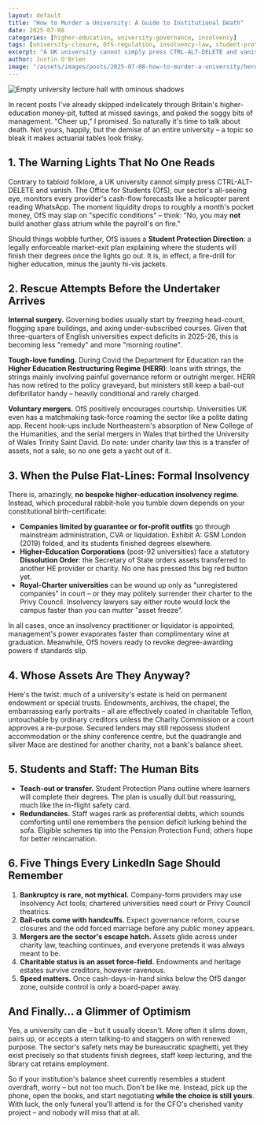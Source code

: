 ```yaml
---
layout: default
title: "How to Murder a University: A Guide to Institutional Death"
date: 2025-07-08
categories: [higher-education, university-governance, insolvency]
tags: [university-closure, OfS-regulation, insolvency-law, student-protection, UK-universities, institutional-failure]
excerpt: "A UK university cannot simply press CTRL-ALT-DELETE and vanish. Here's what actually happens when institutions reach the end of the financial road."
author: Justin O'Brien
image: "/assets/images/posts/2025-07-08-how-to-murder-a-university/hero-university-closure.jpg"
---
```


![Empty university lecture hall with ominous shadows](/assets/images/posts/2025-07-30-how-to-murder-university/hero-university-closure.jpg)

In recent posts I've already skipped indelicately through Britain's higher-education money-pit, tutted at missed savings, and poked the soggy bits of management. "Cheer up," I promised. So naturally it's time to talk about death.
Not yours, happily, but the demise of an entire university – a topic so bleak it makes actuarial tables look frisky.

## 1. The Warning Lights That No One Reads

Contrary to tabloid folklore, a UK university cannot simply press CTRL-ALT-DELETE and vanish. The Office for Students (OfS), our sector's all-seeing eye, monitors every provider's cash-flow forecasts like a helicopter parent reading WhatsApp. The moment liquidity drops to roughly a month's pocket money, OfS may slap on "specific conditions" – think: "No, you may **not** build another glass atrium while the payroll's on fire."

Should things wobble further, OfS issues a **Student Protection Direction**: a legally enforceable market-exit plan explaining where the students will finish their degrees once the lights go out. It is, in effect, a fire-drill for higher education, minus the jaunty hi-vis jackets.

## 2. Rescue Attempts Before the Undertaker Arrives

**Internal surgery.** Governing bodies usually start by freezing head-count, flogging spare buildings, and axing under-subscribed courses. Given that three-quarters of English universities expect deficits in 2025-26, this is becoming less "remedy" and more "morning routine".

**Tough-love funding.** During Covid the Department for Education ran the **Higher Education Restructuring Regime (HERR)**: loans with strings, the strings mainly involving painful governance reform or outright merger. HERR has now retired to the policy graveyard, but ministers still keep a bail-out defibrillator handy – heavily conditional and rarely charged.

**Voluntary mergers.** OfS positively encourages courtship. Universities UK even has a matchmaking task-force roaming the sector like a polite dating app. Recent hook-ups include Northeastern's absorption of New College of the Humanities, and the serial mergers in Wales that birthed the University of Wales Trinity Saint David.
Do note: under charity law this is a transfer of assets, not a sale, so no one gets a yacht out of it.

## 3. When the Pulse Flat-Lines: Formal Insolvency

There is, amazingly, **no bespoke higher-education insolvency regime**. Instead, which procedural rabbit-hole you tumble down depends on your constitutional birth-certificate:

* **Companies limited by guarantee or for-profit outfits** go through mainstream administration, CVA or liquidation. Exhibit A: GSM London (2019) folded, and its students finished degrees elsewhere.
* **Higher-Education Corporations** (post-92 universities) face a statutory **Dissolution Order**: the Secretary of State orders assets transferred to another HE provider or charity. No one has pressed this big red button yet.
* **Royal-Charter universities** can be wound up only as "unregistered companies" in court – or they may politely surrender their charter to the Privy Council. Insolvency lawyers say either route would lock the campus faster than you can mutter "asset freeze".

In all cases, once an insolvency practitioner or liquidator is appointed, management's power evaporates faster than complimentary wine at graduation. Meanwhile, OfS hovers ready to revoke degree-awarding powers if standards slip.

## 4. Whose Assets Are They Anyway?

Here's the twist: much of a university's estate is held on permanent endowment or special trusts. Endowments, archives, the chapel, the embarrassing early portraits – all are effectively coated in charitable Teflon, untouchable by ordinary creditors unless the Charity Commission or a court approves a re-purpose.
Secured lenders may still repossess student accommodation or the shiny conference centre, but the quadrangle and silver Mace are destined for another charity, not a bank's balance sheet.

## 5. Students and Staff: The Human Bits

* **Teach-out or transfer.** Student Protection Plans outline where learners will complete their degrees. The plan is usually dull but reassuring, much like the in-flight safety card.
* **Redundancies.** Staff wages rank as preferential debts, which sounds comforting until one remembers the pension deficit lurking behind the sofa. Eligible schemes tip into the Pension Protection Fund; others hope for better reincarnation.

## 6. Five Things Every LinkedIn Sage Should Remember

1. **Bankruptcy is rare, not mythical.** Company-form providers may use Insolvency Act tools; chartered universities need court or Privy Council theatrics.
2. **Bail-outs come with handcuffs.** Expect governance reform, course closures and the odd forced marriage before any public money appears.
3. **Mergers are the sector's escape hatch.** Assets glide across under charity law, teaching continues, and everyone pretends it was always meant to be.
4. **Charitable status is an asset force-field.** Endowments and heritage estates survive creditors, however ravenous.
5. **Speed matters.** Once cash-days-in-hand sinks below the OfS danger zone, outside control is only a board-paper away.

## And Finally… a Glimmer of Optimism

Yes, a university can die – but it usually doesn't. More often it slims down, pairs up, or accepts a stern talking-to and staggers on with renewed purpose. The sector's safety nets may be bureaucratic spaghetti, yet they exist precisely so that students finish degrees, staff keep lecturing, and the library cat retains employment.

So if your institution's balance sheet currently resembles a student overdraft, worry – but not too much. Don't be like me. Instead, pick up the phone, open the books, and start negotiating **while the choice is still yours**. With luck, the only funeral you'll attend is for the CFO's cherished vanity project – and nobody will miss that at all.
